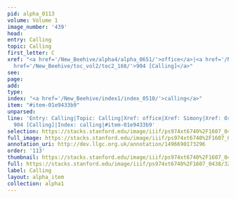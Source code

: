 ```yaml
---
pid: alpha_0113
volume: Volume 1
image_number: '439'
head: 
entry: Calling
topic: Calling
first_letter: C
xref: "<a href='/New_Beehive/alpha4/alpha_0651/'>office</a>|<a href='/New_Beehive/alpha4/alpha_0867/'>Simony</a>|Ordination|<a
  href='/New_Beehive/toc_vol2/toc2_168/'>904 [Calling]</a>"
see: 
page: 
add: 
type: 
index: "<a href='/New_Beehive/index1/index_0510/'>calling</a>"
item: "#item-01e9433b9"
unparsed: 
line: 'Entry: Calling|Topic: Calling|Xref: office|Xref: Simony|Xref: Ordination|Xref:
  904 [Calling]|Index: calling|#item-01e9433b9'
selection: https://stacks.stanford.edu/image/iiif/ps974xt6740%2F1607_0438/321,1235,3146,513/full/0/default.jpg
full_image: https://stacks.stanford.edu/image/iiif/ps974xt6740%2F1607_0438/full/full/0/default.jpg
annotation_uri: http://dev.llgc.org.uk/annotation/1496690173296
order: '113'
thumbnail: https://stacks.stanford.edu/image/iiif/ps974xt6740%2F1607_0438/full/100,/0/default.jpg
full: https://stacks.stanford.edu/image/iiif/ps974xt6740%2F1607_0438/321,1235,3146,513/full/0/default.jpg
label: Calling
layout: alpha_item
collection: alpha1
---
```

